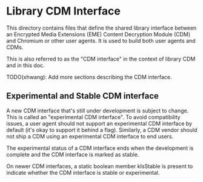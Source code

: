 # Library CDM Interface

This directory contains files that define the shared library interface between
an Encrypted Media Extensions (EME) Content Decryption Module (CDM) and Chromium
or other user agents. It is used to build both user agents and CDMs.

This is also referred to as the "CDM interface" in the context of library CDM
and in this doc.

TODO(xhwang): Add more sections describing the CDM interface.

## Experimental and Stable CDM interface

A new CDM interface that's still under development is subject to change. This
is called an "experimental CDM interface". To avoid compatibility issues, a user
agent should not support an experimental CDM interface by default (it's okay to
support it behind a flag). Similarly, a CDM vendor should not ship a CDM using
an experimental CDM interface to end users.

The experimental status of a CDM interface ends when the development is complete
and the CDM interface is marked as stable.

On newer CDM interfaces, a static boolean member kIsStable is present to
indicate whether the CDM interface is stable or experimental.
